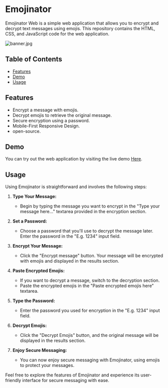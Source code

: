 # Emojinator
Emojinator Web is a simple web application that allows you to encrypt and decrypt text messages using emojis. This repository contains the HTML, CSS, and JavaScript code for the web application.

![banner.jpg](https://i.postimg.cc/MZnY8Yxv/1697347468185.jpg)

## Table of Contents
- [Features](#features)
- [Demo](#demo)
- [Usage](#usage)

## Features

- Encrypt a message with emojis.
- Decrypt emojis to retrieve the original message.
- Secure encryption using a password.
- Mobile-First Responsive Design.
- open-source.

## Demo

You can try out the web application by visiting the live demo [Here](https://saahiyo.github.io/Emojinator).

## Usage

Using Emojinator is straightforward and involves the following steps:

1. **Type Your Message:**
   - Begin by typing the message you want to encrypt in the "Type your message here..." textarea provided in the encryption section.

2. **Set a Password:**
   - Choose a password that you'll use to decrypt the message later. Enter the password in the "E.g. 1234" input field.

3. **Encrypt Your Message:**
   - Click the "Encrypt message" button. Your message will be encrypted with emojis and displayed in the results section.

4. **Paste Encrypted Emojis:**
   - If you want to decrypt a message, switch to the decryption section.
   - Paste the encrypted emojis in the "Paste encrypted emojis here" textarea.

5. **Type the Password:**
   - Enter the password you used for encryption in the "E.g. 1234" input field.

6. **Decrypt Emojis:**
   - Click the "Decrypt Emojis" button, and the original message will be displayed in the results section.

7. **Enjoy Secure Messaging:**
   - You can now enjoy secure messaging with Emojinator, using emojis to protect your messages.

Feel free to explore the features of Emojinator and experience its user-friendly interface for secure messaging with ease.
